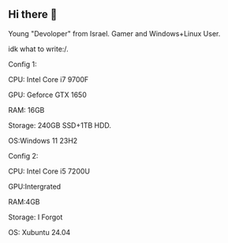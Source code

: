 ## Hi there 👋

Young "Devoloper" from Israel. Gamer and Windows+Linux User.

idk what to write:/.

Config 1:

CPU: Intel Core i7 9700F

GPU: Geforce GTX 1650

RAM: 16GB

Storage: 240GB SSD+1TB HDD.

OS:Windows 11 23H2



Config 2:

CPU: Intel Core i5 7200U

GPU:Intergrated

RAM:4GB

Storage: I Forgot

OS: Xubuntu 24.04
